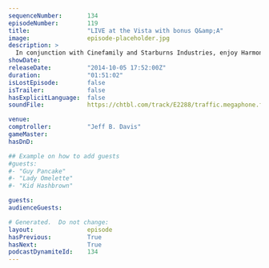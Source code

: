 ```yaml
---
sequenceNumber:       134
episodeNumber:        119
title:                "LIVE at the Vista with bonus Q&amp;A"
image:                episode-placeholder.jpg
description: >
  In conjunction with Cinefamily and Starburns Industries, enjoy Harmontown, LIVE from the Vista theater with a special Q&A for the HARMONTOWN movie, now at harmontown.com!
showDate:             
releaseDate:          "2014-10-05 17:52:00Z"
duration:             "01:51:02"
isLostEpisode:        false
isTrailer:            false
hasExplicitLanguage:  false
soundFile:            https://chtbl.com/track/E2288/traffic.megaphone.fm/STA9661898465.mp3?updated=1560988312

venue:                
comptroller:          "Jeff B. Davis"
gameMaster:           
hasDnD:               

## Example on how to add guests
#guests:
#- "Guy Pancake"
#- "Lady Omelette"
#- "Kid Hashbrown"

guests:
audienceGuests:

# Generated.  Do not change:
layout:               episode
hasPrevious:          True
hasNext:              True
podcastDynamiteId:    134
---
```

